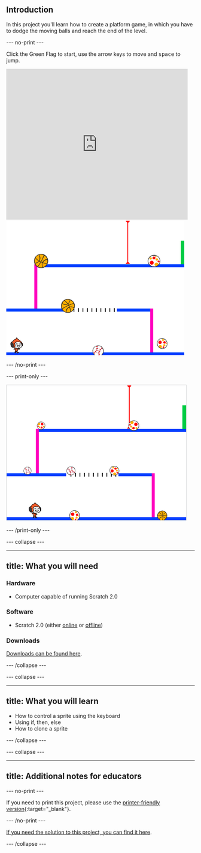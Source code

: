 ## Introduction

In this project you'll learn how to create a platform game, in which you have to dodge the moving balls and reach the end of the level.

--- no-print ---

Click the Green Flag to start, use the arrow keys to move and <kbd>space</kbd> to jump.

<div class="scratch-preview">
  <iframe allowtransparency="true" width="485" height="402" src="https://scratch.mit.edu/projects/embed/39740618/?autostart=false" frameborder="0"></iframe>
  <img src="images/dodge-final.png">
</div>

--- /no-print ---

--- print-only ---

![dodgeball game being played](images/dodgeball-showcase.png)

--- /print-only ---

--- collapse ---

---
title: What you will need
---

### Hardware

+ Computer capable of running Scratch 2.0

### Software

+ Scratch 2.0 (either [online](https://scratch.mit.edu/projects/editor/) or [offline](https://scratch.mit.edu/scratch2download/))

### Downloads

[Downloads can be found here](http://rpf.io/dodgeball-go).

--- /collapse ---

--- collapse ---

---
title: What you will learn
---

+ How to control a sprite using the keyboard
+ Using if, then, else
+ How to clone a sprite

--- /collapse ---

--- collapse ---

---
title: Additional notes for educators
---

--- no-print ---

If you need to print this project, please use the [printer-friendly version](https://projects.raspberrypi.org/en/projects/dodgeball/print){:target="_blank"}.

--- /no-print ---

[If you need the solution to this project, you can find it here](http://rpf.io/dodgeball-get).

--- /collapse ---
